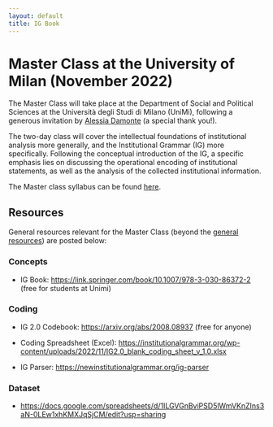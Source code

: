 ```yaml
---
layout: default
title: IG Book
---
```



# Master Class at the University of Milan (November 2022)

The Master Class will take place at the Department of Social and Political Sciences at the Università degli Studi di Milano (UniMi), following a generous invitation by [Alessia Damonte](https://expertise.unimi.it/get/person/alessia-damonte) (a special thank you!). 

The two-day class will cover the intellectual foundations of institutional analysis more generally, and the Institutional Grammar (IG) more specifically. Following the conceptual introduction of the IG, a specific emphasis lies on discussing the operational encoding of institutional statements, as well as the analysis of the collected institutional information.

The Master class syllabus can be found [here](https://newinstitutionalgrammar.org/resources/IG%20Master%20Class%20Milan%20Overview.pdf).

## Resources

General resources relevant for the Master Class (beyond the <a href="{{ site.path }}/resources.html">general resources</a>) are posted below:

### Concepts

* IG Book: https://link.springer.com/book/10.1007/978-3-030-86372-2 (free for students at Unimi)

### Coding

* IG 2.0 Codebook: https://arxiv.org/abs/2008.08937 (free for anyone)

* Coding Spreadsheet (Excel): https://institutionalgrammar.org/wp-content/uploads/2022/11/IG2.0_blank_coding_sheet_v_1.0.xlsx

* IG Parser: https://newinstitutionalgrammar.org/ig-parser

### Dataset

* https://docs.google.com/spreadsheets/d/1ILGVGnBviPSD5lWmVKnZIns3aN-0LEw1xhKMXJqSjCM/edit?usp=sharing


